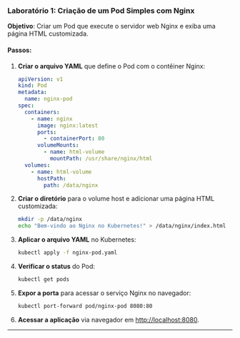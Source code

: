 ### **Laboratório 1: Criação de um Pod Simples com Nginx**

**Objetivo**: Criar um Pod que execute o servidor web Nginx e exiba uma página HTML customizada.

#### **Passos:**

1. **Criar o arquivo YAML** que define o Pod com o contêiner Nginx:

   ```yaml
   apiVersion: v1
   kind: Pod
   metadata:
     name: nginx-pod
   spec:
     containers:
       - name: nginx
         image: nginx:latest
         ports:
           - containerPort: 80
         volumeMounts:
           - name: html-volume
             mountPath: /usr/share/nginx/html
     volumes:
       - name: html-volume
         hostPath:
           path: /data/nginx
   ```

2. **Criar o diretório** para o volume host e adicionar uma página HTML customizada:

   ```bash
   mkdir -p /data/nginx
   echo "Bem-vindo ao Nginx no Kubernetes!" > /data/nginx/index.html
   ```

3. **Aplicar o arquivo YAML** no Kubernetes:

   ```bash
   kubectl apply -f nginx-pod.yaml
   ```

4. **Verificar o status** do Pod:

   ```bash
   kubectl get pods
   ```

5. **Expor a porta** para acessar o serviço Nginx no navegador:

   ```bash
   kubectl port-forward pod/nginx-pod 8080:80
   ```

6. **Acessar a aplicação** via navegador em [http://localhost:8080](http://localhost:8080).

---
